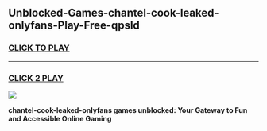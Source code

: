 
## Unblocked-Games-chantel-cook-leaked-onlyfans-Play-Free-qpsld
<h3>
<a href="https://premium76.site?title=chantel-cook-leaked-onlyfans&ref=24M">CLICK TO PLAY</a></h3>
<hr>

<h3>
<a href="https://premium76.site?title=chantel-cook-leaked-onlyfans&ref=24M">CLICK 2 PLAY</a>
  
</h3>

<a href="https://premium76.site?title=chantel-cook-leaked-onlyfans&ref=24M"><img src="https://clearcache.store/games.png"></a>


**chantel-cook-leaked-onlyfans games unblocked: Your Gateway to Fun and Accessible Online Gaming**
